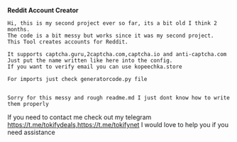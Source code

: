 **Reddit Account Creator**

```
Hi, this is my second project ever so far, its a bit old I think 2 months.
The code is a bit messy but works since it was my second project.
This Tool creates accounts for Reddit.
```

```
It supports captcha.guru,2captcha.com,captcha.io and anti-captcha.com
Just put the name written like here into the config.
If you want to verify email you can use kopeechka.store
```

```
For imports just check generatorcode.py file


Sorry for this messy and rough readme.md I just dont know how to write them properly
```

If you need to contact me check out my telegram https://t.me/tokifydeals,https://t.me/tokifynet
I would love to help you if you need assistance
